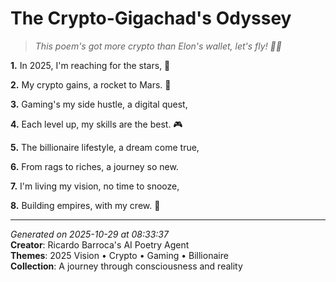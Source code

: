 # The Crypto-Gigachad's Odyssey

> *This poem's got more crypto than Elon's wallet, let's fly! 🚀💸*

**1.** In 2025, I'm reaching for the stars, 💫


**2.** My crypto gains, a rocket to Mars. 🚀


**3.** Gaming's my side hustle, a digital quest,


**4.** Each level up, my skills are the best. 🎮


**5.** The billionaire lifestyle, a dream come true,


**6.** From rags to riches, a journey so new.


**7.** I'm living my vision, no time to snooze,


**8.** Building empires, with my crew. 💪



---

*Generated on 2025-10-29 at 08:33:37*  
**Creator**: Ricardo Barroca's AI Poetry Agent  
**Themes**: 2025 Vision • Crypto • Gaming • Billionaire  
**Collection**: A journey through consciousness and reality